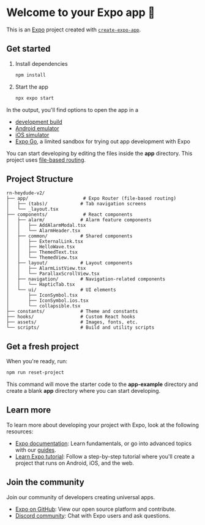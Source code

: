 # Welcome to your Expo app 👋

This is an [Expo](https://expo.dev) project created with [`create-expo-app`](https://www.npmjs.com/package/create-expo-app).

## Get started

1. Install dependencies

   ```bash
   npm install
   ```

2. Start the app

   ```bash
   npx expo start
   ```

In the output, you'll find options to open the app in a

- [development build](https://docs.expo.dev/develop/development-builds/introduction/)
- [Android emulator](https://docs.expo.dev/workflow/android-studio-emulator/)
- [iOS simulator](https://docs.expo.dev/workflow/ios-simulator/)
- [Expo Go](https://expo.dev/go), a limited sandbox for trying out app development with Expo

You can start developing by editing the files inside the **app** directory. This project uses [file-based routing](https://docs.expo.dev/router/introduction).

## Project Structure

```
rn-heydude-v2/
├── app/                    # Expo Router (file-based routing)
│   ├── (tabs)/            # Tab navigation screens
│   └── _layout.tsx
├── components/             # React components
│   ├── alarm/             # Alarm feature components
│   │   ├── AddAlarmModal.tsx
│   │   └── AlarmHeader.tsx
│   ├── common/            # Shared components
│   │   ├── ExternalLink.tsx
│   │   ├── HelloWave.tsx
│   │   ├── ThemedText.tsx
│   │   └── ThemedView.tsx
│   ├── layout/            # Layout components
│   │   ├── AlarmListView.tsx
│   │   └── ParallaxScrollView.tsx
│   ├── navigation/        # Navigation-related components
│   │   └── HapticTab.tsx
│   └── ui/                # UI elements
│       ├── IconSymbol.tsx
│       ├── IconSymbol.ios.tsx
│       └── collapsible.tsx
├── constants/             # Theme and constants
├── hooks/                 # Custom React hooks
├── assets/                # Images, fonts, etc.
└── scripts/               # Build and utility scripts
```

## Get a fresh project

When you're ready, run:

```bash
npm run reset-project
```

This command will move the starter code to the **app-example** directory and create a blank **app** directory where you can start developing.

## Learn more

To learn more about developing your project with Expo, look at the following resources:

- [Expo documentation](https://docs.expo.dev/): Learn fundamentals, or go into advanced topics with our [guides](https://docs.expo.dev/guides).
- [Learn Expo tutorial](https://docs.expo.dev/tutorial/introduction/): Follow a step-by-step tutorial where you'll create a project that runs on Android, iOS, and the web.

## Join the community

Join our community of developers creating universal apps.

- [Expo on GitHub](https://github.com/expo/expo): View our open source platform and contribute.
- [Discord community](https://chat.expo.dev): Chat with Expo users and ask questions.
